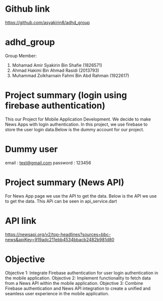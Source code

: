 # Github link
https://github.com/asyakirin8/adhd_group


# adhd_group
Group Member:
1. Mohamad Amir Syakirin Bin Shafie (1826571)
2. Ahmad Hakimi Bin Ahmad Rasidi (2013793)
3. Muhammad Zolkharnain Fahmi Bin Abd Rahman (1922617)


# Project summary (login using firebase authentication)
This our Project for Mobile Application Development.
We decide to make News Apps with login authentication.
In this project, we use firebase to store the user login data.Below is the dummy account for our project.

# Dummy user
email : test@gmail.com
password : 123456


# Project summary (News API)
For News App page we use the API to get the data. Below is the API we use to get the data. This APi can be seen
in api_service.dart

# API link
https://newsapi.org/v2/top-headlines?sources=bbc-news&apiKey=919adc211ebb4534bbacb2482b981d80

# Objective
Objective 1: Integrate Firebase authentication for user login authentication in the mobile application.
Objective 2: Implement functionality to fetch data from a News API within the mobile application.
Objective 3: Combine Firebase authentication and News API integration to create a unified and seamless user experience in the mobile application.